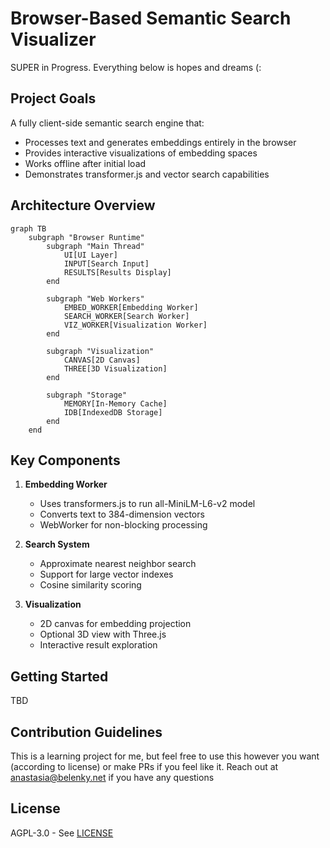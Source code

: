 # Browser-Based Semantic Search Visualizer

SUPER in Progress. Everything below is hopes and dreams (:

## Project Goals

A fully client-side semantic search engine that:
- Processes text and generates embeddings entirely in the browser
- Provides interactive visualizations of embedding spaces
- Works offline after initial load
- Demonstrates transformer.js and vector search capabilities

## Architecture Overview

```mermaid
graph TB
    subgraph "Browser Runtime"
        subgraph "Main Thread"
            UI[UI Layer]
            INPUT[Search Input]
            RESULTS[Results Display]
        end

        subgraph "Web Workers"
            EMBED_WORKER[Embedding Worker]
            SEARCH_WORKER[Search Worker]
            VIZ_WORKER[Visualization Worker]
        end

        subgraph "Visualization"
            CANVAS[2D Canvas]
            THREE[3D Visualization]
        end

        subgraph "Storage"
            MEMORY[In-Memory Cache]
            IDB[IndexedDB Storage]
        end
    end
```

## Key Components

1. **Embedding Worker**
   - Uses transformers.js to run all-MiniLM-L6-v2 model
   - Converts text to 384-dimension vectors
   - WebWorker for non-blocking processing

2. **Search System**
   - Approximate nearest neighbor search
   - Support for large vector indexes
   - Cosine similarity scoring

3. **Visualization**
   - 2D canvas for embedding projection
   - Optional 3D view with Three.js
   - Interactive result exploration

## Getting Started

TBD

## Contribution Guidelines

This is a learning project for me, but feel free to use this however you want (according to license) or make PRs if you feel like it. Reach out at anastasia@belenky.net if you have any questions

## License
AGPL-3.0 - See [LICENSE](/LICENSE)
